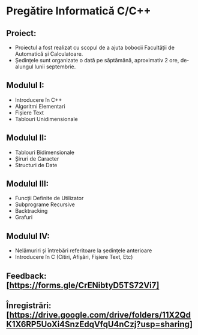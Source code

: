 # Pregătire Informatică C/C++

## Proiect:
- Proiectul a fost realizat cu scopul de a ajuta bobocii Facultății de Automatică și Calculatoare.
- Ședințele sunt organizate o dată pe săptămână, aproximativ 2 ore, de-alungul lunii septembrie.

## Modulul I:
- Introducere în C++
- Algoritmi Elementari
- Fișiere Text
- Tablouri Unidimensionale

## Modulul II:
- Tablouri Bidimensionale
- Șiruri de Caracter
- Structuri de Date

## Modulul III:
- Funcții Definite de Utilizator
- Subprograme Recursive
- Backtracking
- Grafuri

## Modulul IV:
- Nelămuriri și întrebări referitoare la ședințele anterioare
- Introducere în C (Citiri, Afișări, Fișiere Text, Etc)

## Feedback: [https://forms.gle/CrENibtyD5TS72Vi7]

## Înregistrări: [https://drive.google.com/drive/folders/11X2QdK1X6RP5UoXi4SnzEdqVfqU4nCzj?usp=sharing]